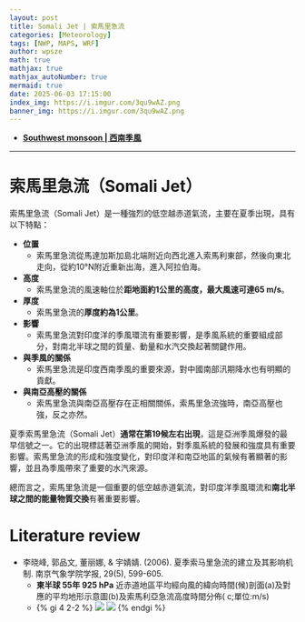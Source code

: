 ```yaml
---
layout: post
title: Somali Jet | 索馬里急流
categories: [Meteorology]
tags: [NWP, MAPS, WRF]
author: wpsze
math: true
mathjax: true
mathjax_autoNumber: true
mermaid: true
date: 2025-06-03 17:15:00
index_img: https://i.imgur.com/3qu9wAZ.png
banner_img: https://i.imgur.com/3qu9wAZ.png
---
```


- [**Southwest monsoon | 西南季風**](https://waipangsze.github.io/2024/11/14/southwest-monsoon/)

---

# 索馬里急流（Somali Jet）

索馬里急流（Somali Jet）是一種強烈的低空越赤道氣流，主要在夏季出現，具有以下特點：

- **位置**
  - 索馬里急流從馬達加斯加島北端附近向西北進入索馬利東部，然後向東北走向，從約10°N附近重新出海，進入阿拉伯海。
- **高度**
  - 索馬里急流的風速軸位於**距地面約1公里的高度，最大風速可達65 m/s**。
- **厚度**
  - 索馬里急流的**厚度約為1公里**。
- **影響**
  - 索馬里急流對印度洋的季風環流有重要影響，是季風系統的重要組成部分，對南北半球之間的質量、動量和水汽交換起著關鍵作用。
- **與季風的關係**
  - 索馬里急流是印度西南季風的重要來源，對中國南部汛期降水也有明顯的貢獻。
- **與南亞高壓的關係**
  - 索馬里急流與南亞高壓存在正相關關係，索馬里急流強時，南亞高壓也強，反之亦然。

夏季索馬里急流（Somali Jet）**通常在第19候左右出現**，這是亞洲季風爆發的最早信號之一。它的出現標誌著亞洲季風的開始，對季風系統的發展和強度具有重要影響。索馬里急流的形成和強度變化，對印度洋和南亞地區的氣候有著顯著的影響，並且為季風帶來了重要的水汽來源。

總而言之，索馬里急流是一個重要的低空越赤道氣流，對印度洋季風環流和**南北半球之間的能量物質交換**有著重要影響。

# Literature review

- 李晓峰, 郭品文, 董丽娜, & 宇婧婧. (2006). 夏季索马里急流的建立及其影响机制. 南京气象学院学报, 29(5), 599-605.
  - **東半球 55年 925 hPa** 近赤道地區平均經向風的緯向時間(候)剖面(a)及對應的平均地形示意圖(b)及索馬利亞急流高度時間分佈( c;單位:m/s)
  - {% gi 4 2-2 %}
    ![](https://i.imgur.com/keNoRmD.png)
    ![](https://i.imgur.com/Nb6JtW8.png)
     {% endgi %}
